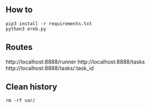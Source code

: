 ## How to

```
pip3 install -r requirements.txt
python3 ereb.py
```

## Routes

http://localhost:8888/runner
http://localhost:8888/tasks
http://localhost:8888/tasks/:task_id

## Clean history

```
rm -rf var/
```

